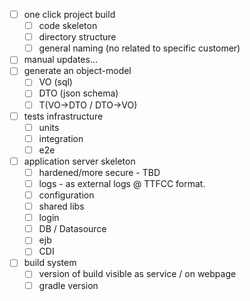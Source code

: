 - [ ] one click project build
	- [ ] code skeleton
	- [ ] directory structure
	- [ ] general naming (no related to specific customer)
- [ ] manual updates...
- [ ] generate an object-model
	- [ ] VO (sql)
	- [ ] DTO (json schema)
	- [ ] T(VO->DTO / DTO->VO)
- [ ] tests infrastructure
	- [ ] units
	- [ ] integration
	- [ ] e2e
- [ ] application server skeleton
	- [ ] hardened/more secure - TBD
	- [ ] logs - as external logs @ TTFCC format.
	- [ ] configuration
	- [ ] shared libs
	- [ ] login
	- [ ] DB / Datasource
	- [ ] ejb
	- [ ] CDI 
- [ ] build system
	- [ ] version of build visible as service / on webpage
	- [ ] gradle version
